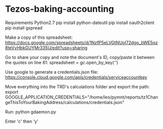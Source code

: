 # Tezos-baking-accounting

Requirements
Python2.7
pip install python-dateutil
pip install oauth2client
pip install gspread

Make a copy of this spreadsheet:
https://docs.google.com/spreadsheets/d/1NzfP5eLVGtNUol72dgo_bWE5qz8teVvHbkGUYMr335U/edit?usp=sharing

Go to share your copy and note the document's ID, copy/paste it between the quotes on line 61:
spreadsheet = gc.open_by_key('')

Use google to generate a credentials.json file:
https://console.cloud.google.com/apis/credentials/serviceaccountkey

Move everything into the TRD's calculations folder and export the path:
export GOOGLE_APPLICATION_CREDENTIALS="/home/leo/pymnt/reports/tz1ChangeThisToYourBakingAddress/calculations/credentials.json"

Run:
python gdaemon.py

Enter 'c' then 'y'
